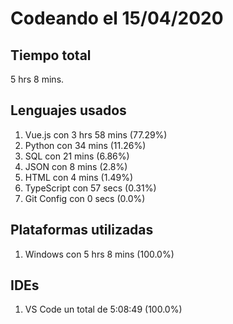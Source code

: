 # Codeando el 15/04/2020

## Tiempo total
5 hrs 8 mins.

## Lenguajes usados
1. Vue.js con 3 hrs 58 mins (77.29%)
1. Python con 34 mins (11.26%)
1. SQL con 21 mins (6.86%)
1. JSON con 8 mins (2.8%)
1. HTML con 4 mins (1.49%)
1. TypeScript con 57 secs (0.31%)
1. Git Config con 0 secs (0.0%)

## Plataformas utilizadas
1. Windows con 5 hrs 8 mins (100.0%)

## IDEs
1. VS Code un total de 5:08:49 (100.0%)
